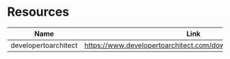 # Resources

| Name                   | Link                                                           |
| ---------------------- | -------------------------------------------------------------- |
| developertoarchitect   | https://www.developertoarchitect.com/downloads/worksheets.html |